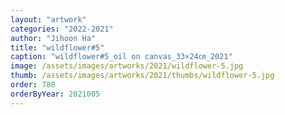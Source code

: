 ```yaml
---
layout: "artwork"
categories: "2022-2021"
author: "Jihoon Ha"
title: "wildflower#5"
caption: "wildflower#5_oil on canvas_33×24㎝_2021"
image: /assets/images/artworks/2021/wildflower-5.jpg
thumb: /assets/images/artworks/2021/thumbs/wildflower-5.jpg
order: 788
orderByYear: 2021005
---
```

